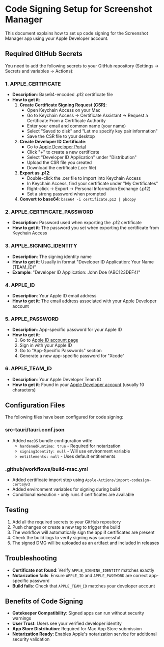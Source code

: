 # Code Signing Setup for Screenshot Manager

This document explains how to set up code signing for the Screenshot Manager app using your Apple Developer account.

## Required GitHub Secrets

You need to add the following secrets to your GitHub repository (Settings → Secrets and variables → Actions):

### 1. APPLE_CERTIFICATE
- **Description**: Base64-encoded .p12 certificate file
- **How to get it**:
  1. **Create Certificate Signing Request (CSR)**:
     - Open Keychain Access on your Mac
     - Go to Keychain Access → Certificate Assistant → Request a Certificate From a Certificate Authority
     - Enter your email and common name (your name)
     - Select "Saved to disk" and "Let me specify key pair information"
     - Save the CSR file to your desktop
  2. **Create Developer ID Certificate**:
     - Go to [Apple Developer Portal](https://developer.apple.com/account/resources/certificates/list)
     - Click "+" to create a new certificate
     - Select "Developer ID Application" under "Distribution"
     - Upload the CSR file you created
     - Download the certificate (.cer file)
  3. **Export as .p12**:
     - Double-click the .cer file to import into Keychain Access
     - In Keychain Access, find your certificate under "My Certificates"
     - Right-click → Export → Personal Information Exchange (.p12)
     - Set a strong password when prompted
  4. **Convert to base64**: `base64 -i certificate.p12 | pbcopy`

### 2. APPLE_CERTIFICATE_PASSWORD
- **Description**: Password used when exporting the .p12 certificate
- **How to get it**: The password you set when exporting the certificate from Keychain Access

### 3. APPLE_SIGNING_IDENTITY
- **Description**: The signing identity name
- **How to get it**: Usually in format "Developer ID Application: Your Name (TEAM_ID)"
- **Example**: "Developer ID Application: John Doe (ABC123DEF4)"

### 4. APPLE_ID
- **Description**: Your Apple ID email address
- **How to get it**: The email address associated with your Apple Developer account

### 5. APPLE_PASSWORD
- **Description**: App-specific password for your Apple ID
- **How to get it**:
  1. Go to [Apple ID account page](https://appleid.apple.com)
  2. Sign in with your Apple ID
  3. Go to "App-Specific Passwords" section
  4. Generate a new app-specific password for "Xcode"

### 6. APPLE_TEAM_ID
- **Description**: Your Apple Developer Team ID
- **How to get it**: Found in your [Apple Developer account](https://developer.apple.com/account/resources/certificates/list) (usually 10 characters)

## Configuration Files

The following files have been configured for code signing:

### src-tauri/tauri.conf.json
- Added `macOS` bundle configuration with:
  - `hardenedRuntime: true` - Required for notarization
  - `signingIdentity: null` - Will use environment variable
  - `entitlements: null` - Uses default entitlements

### .github/workflows/build-mac.yml
- Added certificate import step using `Apple-Actions/import-codesign-certs@v3`
- Added environment variables for signing during build
- Conditional execution - only runs if certificates are available

## Testing

1. Add all the required secrets to your GitHub repository
2. Push changes or create a new tag to trigger the build
3. The workflow will automatically sign the app if certificates are present
4. Check the build logs to verify signing was successful
5. The signed DMG will be uploaded as an artifact and included in releases

## Troubleshooting

- **Certificate not found**: Verify `APPLE_SIGNING_IDENTITY` matches exactly
- **Notarization fails**: Ensure `APPLE_ID` and `APPLE_PASSWORD` are correct app-specific password
- **Build fails**: Check that `APPLE_TEAM_ID` matches your developer account

## Benefits of Code Signing

- **Gatekeeper Compatibility**: Signed apps can run without security warnings
- **User Trust**: Users see your verified developer identity  
- **App Store Distribution**: Required for Mac App Store submission
- **Notarization Ready**: Enables Apple's notarization service for additional security validation